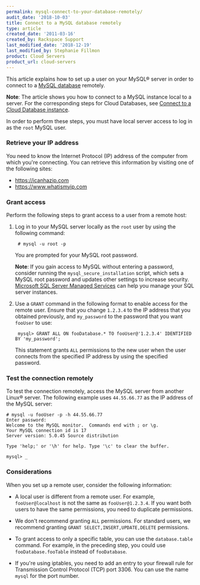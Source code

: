 ```yaml
---
permalink: mysql-connect-to-your-database-remotely/
audit_date: '2018-10-03'
title: Connect to a MySQL database remotely
type: article
created_date: '2011-03-16'
created_by: Rackspace Support
last_modified_date: '2018-12-19'
last_modified_by: Stephanie Fillmon
product: Cloud Servers
product_url: cloud-servers
---
```


This article explains how to set up a user on your MySQL&reg; server in order
to connect to a [MySQL database](https://www.rackspace.com/cloud/databases)
remotely.

**Note**: The article shows you how to connect to a MySQL instance local to a
server. For the corresponding steps for Cloud Databases, see [Connect to a
Cloud Database
instance](/how-to/connect-to-a-cloud-databases-instance/).

In order to perform these steps, you must have local server access to log in as
the `root` MySQL user.

### Retrieve your IP address

You need to know the Internet Protocol (IP) address of the computer from which
you're connecting. You can retrieve this information by visiting one of the
following sites:

-   <https://icanhazip.com>
-   <https://www.whatismyip.com>

### Grant access

Perform the following steps to grant access to a user from a remote host:

1. Log in to your MySQL server locally as the `root` user by using the
   following command:

        # mysql -u root -p

    You are prompted for your MySQL root password.

    **Note**: If you gain access to MySQL without entering a password,
    consider running the `mysql_secure_installation` script, which sets a
    MySQL root password and updates other settings to increase
    security. [Microsoft SQL Server Managed
    Services](https://www.rackspace.com/managed-hosting/database-services/microsoft-sql) can help you manage your SQL server instances.

2. Use a `GRANT` command in the following format to enable access for the
   remote user. Ensure that you change `1.2.3.4` to the IP address that you
   obtained previously, and `my_password` to the password that you
   want `fooUser` to use:

        mysql> GRANT ALL ON fooDatabase.* TO fooUser@'1.2.3.4' IDENTIFIED BY 'my_password';

    This statement grants `ALL` permissions to the new user when the user
    connects from the specified IP address by using the specified password.

### Test the connection remotely

To test the connection remotely, access the MySQL server from another
Linux&reg; server. The following example uses `44.55.66.77` as the IP address
of the MySQL server:

    # mysql -u fooUser -p -h 44.55.66.77
    Enter password:
    Welcome to the MySQL monitor.  Commands end with ; or \g.
    Your MySQL connection id is 17
    Server version: 5.0.45 Source distribution

    Type 'help;' or '\h' for help. Type '\c' to clear the buffer.

    mysql> _

### Considerations

When you set up a remote user, consider the following information:

 - A local user is different from a remote user. For example,
   `fooUser@localhost` is not the same as `fooUser@1.2.3.4`. If you want
   both users to have the same permissions, you need to duplicate permissions.

 - We don't recommend granting `ALL` permissions. For standard users, we
   recommend granting `GRANT SELECT,INSERT,UPDATE,DELETE` permissions.

 - To grant access to only a specific table, you can use the `database.table`
   command. For example, in the preceding step, you could use `fooDatabase.fooTable` instead of `fooDatabase`.

 - If you're using iptables, you need to add an entry to your firewall rule
   for Transmission Control Protocol (TCP) port 3306. You can use the name
   `mysql` for the port number.



<script type="application/ld+json">
{
"@context": "https://schema.org/",
"@type": "HowTo",
"text":"Connect to a MySQL database remotely",
"description": "This article explains how to set up a user on your MySQL® server in order to connect to a MySQL database remotely. In order to perform these steps, you must have local server access to log in as the root MySQL user.",
"step": [{
	"@type": "HowToStep",
	"text": "Retrieve your IP address",
	"description": "You need to know the Internet Protocol (IP) address of the computer from which you’re connecting."
	},{
	"@type": "HowToStep",
	"text": "Grant access",
	"itemListElement": [{
        "@type": "HowToDirection",
		"text": "Log in to your MySQL server locally as the root user by using the following command: # mysql -u root -p. You are prompted for your MySQL root password."
		},{
        "@type": "HowToTip",
		"text": "If you gain access to MySQL without entering a password, consider running the mysql_secure_installation script, which sets a MySQL root password and updates other settings to increase security. Microsoft SQL Server Managed Services can help you manage your SQL server instances."
		},{
        "@type": "HowToDirection",
        "text": "Use a GRANT command to enable access for the remote user."
		},{
		"@type": "HowToTip",
		"text": "Ensure that you change 1.2.3.4 to the IP address that you obtained previously, and my_password to the password that you want fooUser to use:"
		},{
		"type": "HowToDirection",
		"text": "mysql> GRANT ALL ON fooDatabase.* TO fooUser@'1.2.3.4' IDENTIFIED BY 'my_password';"
		},{
		"type": "HowToTip",
		"text": "This statement grants ALL permissions to the new user when the user connects from the specified IP address by using the specified password."
	}]},{
	"@type": "HowToStep",
	"text": "Test the connection remotely",
	"itemListElement": [{
        "@type": "HowToDirection",
		"text": "To test the connection remotely, access the MySQL server from another Linux® server. The following example uses 44.55.66.77 as the IP address of the MySQL server:"
		},{
        "@type": "HowToDirection",
		"text": "#mysql -u fooUser -p -h 44.55.66.77\r\n\t\tEnter password:\r\n\t\tWelcome to the MySQL monitor.  Commands end with ; or \\g.\r\n\t\tYour MySQL connection id is 17\r\n\t\tServer version: 5.0.45 Source distribution\r\n\t\tType 'help;' or '\\h' for help. Type '\\c' to clear the buffer.\r\n\t\tmysql> _"
	}]},{
	"@type": "HowToStep",
	"name": "Considerations",
	"itemListElement": [{
		"@type": "HowToTip",
		"text": "A local user is different from a remote user. For example, fooUser@localhost is not the same as fooUser@1.2.3.4. If you want both users to have the same permissions, you need to duplicate permissions."
		},{
		"@type": "HowToTip",
		"text": "We don’t recommend granting ALL permissions. For standard users, we recommend granting GRANT SELECT,INSERT,UPDATE,DELETE permissions."
		},{
		"@type": "HowToTip",
		"text": "To grant access to only a specific table, you can use the database.table command. For example, in the preceding step, you could use fooDatabase.fooTable instead of fooDatabase."
		},{
		"@type": "HowToTip",
		"text": "If you’re using iptables, you need to add an entry to your firewall rule for Transmission Control Protocol (TCP) port 3306. You can use the name mysql for the port number."
		}]
}]}
</script>
